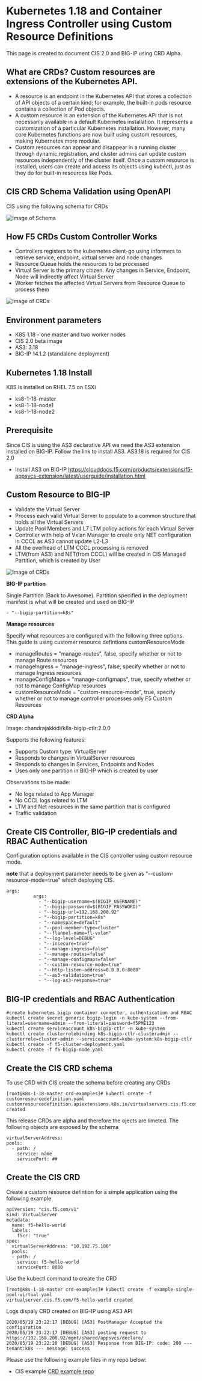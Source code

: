 # Kubernetes 1.18 and Container Ingress Controller using Custom Resource Definitions 

This page is created to document CIS 2.0 and BIG-IP using CRD Alpha.  

## What are CRDs? Custom resources are extensions of the Kubernetes API. 

* A resource is an endpoint in the Kubernetes API that stores a collection of API objects of a certain kind; for example, the built-in pods resource contains a collection of Pod objects.
* A custom resource is an extension of the Kubernetes API that is not necessarily available in a default Kubernetes installation. It represents a customization of a particular Kubernetes installation. However, many core Kubernetes functions are now built using custom resources, making Kubernetes more modular.
*  Custom resources can appear and disappear in a running cluster through dynamic registration, and cluster admins can update custom resources independently of the cluster itself. Once a custom resource is installed, users can create and access its objects using kubectl, just as they do for built-in resources like Pods.

## CIS CRD Schema Validation using OpenAPI

CIS using the following schema for CRDs

![Image of Schema](https://github.com/mdditt2000/kubernetes-1-18/blob/master/cis%202.0/crd/diagrams/2020-04-23_13-33-54.png)

## How F5 CRDs Custom Controller Works

* Controllers registers to the kubernetes client-go using informers to retrieve service, endpoint, virtual server and node changes
* Resource Queue holds the resources to be processed
* Virtual Server is the primary citizen.  Any changes in Service, Endpoint, Node will indirectly affect Virtual Server
* Worker fetches the affected Virtual Servers from Resource Queue to process them

![Image of CRDs](https://github.com/mdditt2000/kubernetes-1-18/blob/master/cis%202.0/crd/diagrams/2020-04-23_13-00-46.png)

## Environment parameters

* K8S 1.18 - one master and two worker nodes
* CIS 2.0 beta image
* AS3: 3.18
* BIG-IP 14.1.2 (standalone deployment)

## Kubernetes 1.18 Install

K8S is installed on RHEL 7.5 on ESXi

* ks8-1-18-master  
* ks8-1-18-node1
* ks8-1-18-node2

## Prerequisite

Since CIS is using the AS3 declarative API we need the AS3 extension installed on BIG-IP. Follow the link to install AS3. AS3.18 is required for CIS 2.0
 
* Install AS3 on BIG-IP
https://clouddocs.f5.com/products/extensions/f5-appsvcs-extension/latest/userguide/installation.html

## Custom Resource to BIG-IP

* Validate the Virtual Server
* Process each valid Virtual Server to populate to a common structure that holds all the Virtual Servers
* Update Pool Members and L7 LTM policy actions for each Virtual Server
* Controller with help of  Vxlan Manager to create only NET configuration in CCCL as AS3 cannot update L2-L3
* All the overhead of LTM CCCL processing is removed
* LTM(from AS3) and NET(from CCCL) will be created in CIS Managed Partition, which is created by User

![Image of CRDs](https://github.com/mdditt2000/kubernetes-1-18/blob/master/cis%202.0/crd/diagrams/2020-04-23_13-17-43.png)

**BIG-IP partition**

Single Partition (Back to Awesome). Partition specified in the deployment manifest is what will be created and used on BIG-IP

```
- "--bigip-partition=k8s"
```

**Manage resources**

Specify what resources are configured with the following three options. This guide is using customer resource defintions customResourceMode

* manageRoutes = "manage-routes", false, specify whether or not to manage Route resources
* manageIngress = "manage-ingress", false, specify whether or not to manage Ingress resources
* manageConfigMaps = "manage-configmaps", true, specify whether or not to manage ConfigMap resources
* customResourceMode = "custom-resource-mode", true, specify whether or not to manage controller processes only F5 Custom Resources

**CRD Alpha**

Image: chandrajakkidi/k8s-bigip-ctlr:2.0.0
 
Supports the following features:
* Supports Custom type: VirtualServer
* Responds to changes in VirtualServer resources
* Responds to changes in Services, Endpoints and Nodes
* Uses only one partition in BIG-IP which is created by user
 
Observations to be made:

* No logs related to App Manager
* No CCCL logs related to LTM
* LTM and Net resources in the same partition that is configured
* Traffic validation

## Create CIS Controller, BIG-IP credentials and RBAC Authentication

Configuration options available in the CIS controller using custom resource mode. 

**note** that a deployment parameter needs to be given as “--custom-resource-mode=true” which deploying CIS.
```
args: 
          args: 
            - "--bigip-username=$(BIGIP_USERNAME)"
            - "--bigip-password=$(BIGIP_PASSWORD)"
            - "--bigip-url=192.168.200.92"
            - "--bigip-partition=k8s"
            - "--namespace=default"
            - "--pool-member-type=cluster"
            - "--flannel-name=fl-vxlan"
            - "--log-level=DEBUG"
            - "--insecure=true"
            - "--manage-ingress=false"
            - "--manage-routes=false"
            - "--manage-configmaps=false"
            - "--custom-resource-mode=true"
            - "--http-listen-address=0.0.0.0:8080"
            - "--as3-validation=true"
            - "--log-as3-response=true"
```

## BIG-IP credentials and RBAC Authentication

```
#create kubernetes bigip container connecter, authentication and RBAC
kubectl create secret generic bigip-login -n kube-system --from-literal=username=admin --from-literal=password=f5PME123
kubectl create serviceaccount k8s-bigip-ctlr -n kube-system
kubectl create clusterrolebinding k8s-bigip-ctlr-clusteradmin --clusterrole=cluster-admin --serviceaccount=kube-system:k8s-bigip-ctlr
kubectl create -f f5-cluster-deployment.yaml
kubectl create -f f5-bigip-node.yaml
```

## Create the CIS CRD schema

To use CRD with CIS create the schema before creating any CRDs
```
[root@k8s-1-18-master crd-examples]# kubectl create -f customresourcedefinition.yaml
customresourcedefinition.apiextensions.k8s.io/virtualservers.cis.f5.com created
```
This release CRDs are alpha and therefore the ojects are limeted. The following objects are exposed by the schema
```
virtualServerAddress:
pools:
  - path: /
    service: name
    servicePort: ##

```

## Create the CIS CRD
Create a custom resource defintion for a simple application using the following example
```
apiVersion: "cis.f5.com/v1"
kind: VirtualServer
metadata:
  name: f5-hello-world
  labels:
    f5cr: "true"
spec:
  virtualServerAddress: "10.192.75.106"
  pools:
  - path: /
    service: f5-hello-world
    servicePort: 8080
```
Use the kubectl command to create the CRD 
```
[root@k8s-1-18-master crd-examples]# kubectl create -f example-single-pool-virtual.yaml
virtualserver.cis.f5.com/f5-hello-world created
```
Logs dispaly CRD created on BIG-IP using AS3 API
```
2020/05/19 23:22:17 [DEBUG] [AS3] PostManager Accepted the configuration
2020/05/19 23:22:17 [DEBUG] [AS3] posting request to https://192.168.200.92/mgmt/shared/appsvcs/declare/
2020/05/19 23:22:20 [DEBUG] [AS3] Response from BIG-IP: code: 200 --- tenant:k8s --- message: success
```

Please use the following example files in my repo below:

* CIS example [CRD example repo](https://github.com/mdditt2000/kubernetes-1-18/tree/master/cis%202.0/crd/big-ip-92-cluster/crd-examples)